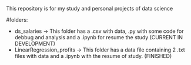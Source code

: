 This repository is for my study and personal projects of data science

#folders:
  - ds_salaries -> This folder has a .csv with data, .py with some code for debbug and analysis and a .ipynb for resume the study  (CURRENT IN DEVELOPMENT)
  - LinearRegression_profits -> This folder has a data file containing 2 .txt files with data and a .ipynb with the resume of study. (FINISHED)
